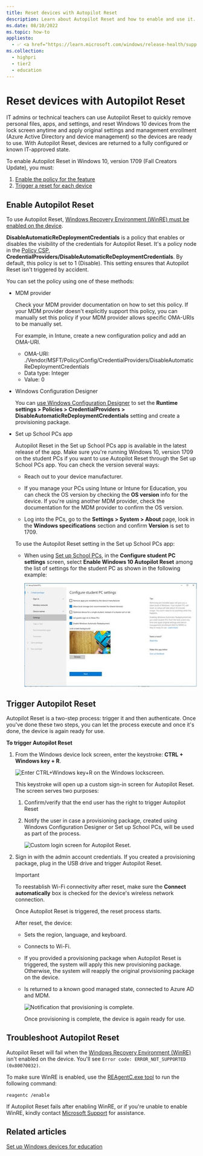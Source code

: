 ```yaml
---
title: Reset devices with Autopilot Reset
description: Learn about Autopilot Reset and how to enable and use it.
ms.date: 08/10/2022
ms.topic: how-to
appliesto:
  - ✅ <a href="https://learn.microsoft.com/windows/release-health/supported-versions-windows-client" target="_blank">Windows 10</a>
ms.collection:
  - highpri
  - tier2
  - education
---
```


# Reset devices with Autopilot Reset 

IT admins or technical teachers can use Autopilot Reset to quickly remove personal files, apps, and settings, and reset Windows 10 devices from the lock screen anytime and apply original settings and management enrollment (Azure Active Directory and device management) so the devices are ready to use. With Autopilot Reset, devices are returned to a fully configured or known IT-approved state.

To enable Autopilot Reset in Windows 10, version 1709 (Fall Creators Update), you must:

1. [Enable the policy for the feature](#enable-autopilot-reset)
2. [Trigger a reset for each device](#trigger-autopilot-reset)

## Enable Autopilot Reset

To use Autopilot Reset, [Windows Recovery Environment (WinRE) must be enabled on the device](#winre).

**DisableAutomaticReDeploymentCredentials** is a policy that enables or disables the visibility of the credentials for Autopilot Reset. It's a policy node in the [Policy CSP](/windows/client-management/mdm/policy-csp-credentialproviders), **CredentialProviders/DisableAutomaticReDeploymentCredentials**. By default, this policy is set to 1 (Disable). This setting ensures that Autopilot Reset isn't triggered by accident.

You can set the policy using one of these methods:

- MDM provider

  Check your MDM provider documentation on how to set this policy. If your MDM provider doesn't explicitly support this policy, you can manually set this policy if your MDM provider allows specific OMA-URIs to be manually set.

  For example, in Intune, create a new configuration policy and add an OMA-URI. 
  - OMA-URI:  ./Vendor/MSFT/Policy/Config/CredentialProviders/DisableAutomaticReDeploymentCredentials
  - Data type:  Integer
  - Value:  0

- Windows Configuration Designer
    
  You can [use Windows Configuration Designer](/windows/configuration/provisioning-packages/provisioning-create-package) to set the **Runtime settings > Policies > CredentialProviders > DisableAutomaticReDeploymentCredentials** setting and create a provisioning package.

- Set up School PCs app

  Autopilot Reset in the Set up School PCs app is available in the latest release of the app. Make sure you're running Windows 10, version 1709 on the student PCs if you want to use Autopilot Reset through the Set up School PCs app. You can check the version several ways:

  - Reach out to your device manufacturer.

  - If you manage your PCs using Intune or Intune for Education, you can check the OS version by checking the **OS version** info for the device. If  you're using another MDM provider, check the documentation for the MDM provider to confirm the OS version.

  - Log into the PCs, go to the **Settings > System > About** page, look in the **Windows specifications** section and confirm **Version** is set to 1709.

  To use the Autopilot Reset setting in the Set up School PCs app:

  - When using [Set up School PCs](use-set-up-school-pcs-app.md), in the **Configure student PC settings** screen, select **Enable Windows 10 Autopilot Reset** among the list of settings for the student PC as shown in the following example:

    ![Configure student PC settings in Set up School PCs.](images/suspcs/suspc_configure_pc2.jpg)
    
## Trigger Autopilot Reset
Autopilot Reset is a two-step process: trigger it and then authenticate. Once you've done these two steps, you can let the process execute and once it's done, the device is again ready for use. 

**To trigger Autopilot Reset**

1. From the Windows device lock screen, enter the keystroke: **CTRL + Windows key + R**. 

   ![Enter CTRL+Windows key+R on the Windows lockscreen.](images/autopilot-reset-lockscreen.png)

   This keystroke will open up a custom sign-in screen for Autopilot Reset. The screen serves two purposes:

   1. Confirm/verify that the end user has the right to trigger Autopilot Reset

   2. Notify the user in case a provisioning package, created using Windows Configuration Designer or Set up School PCs, will be used as part of the process.

      ![Custom login screen for Autopilot Reset.](images/autopilot-reset-customlogin.png)

2. Sign in with the admin account credentials. If you created a provisioning package, plug in the USB drive and trigger Autopilot Reset.

   > [!IMPORTANT]
   > To reestablish Wi-Fi connectivity after reset, make sure the **Connect automatically** box is checked for the device's wireless network connection. 

   Once Autopilot Reset is triggered, the reset process starts. 
    
   After reset, the device:

   - Sets the region, language, and keyboard.

   - Connects to Wi-Fi.

   - If you provided a provisioning package when Autopilot Reset is triggered, the system will apply this new provisioning package. Otherwise, the system will reapply the original provisioning package on the device. 

   - Is returned to a known good managed state, connected to Azure AD and MDM.

     ![Notification that provisioning is complete.](images/autopilot-reset-provisioningcomplete.png)

     Once provisioning is complete, the device is again ready for use.

<span id="winre"/>

## Troubleshoot Autopilot Reset

Autopilot Reset will fail when the [Windows Recovery Environment (WinRE)](/windows-hardware/manufacture/desktop/windows-recovery-environment--windows-re--technical-reference) isn't enabled on the device. You'll see `Error code: ERROR_NOT_SUPPORTED (0x80070032)`.

To make sure WinRE is enabled, use the [REAgentC.exe tool](/windows-hardware/manufacture/desktop/reagentc-command-line-options) to run the following command:

```console
reagentc /enable
```

If Autopilot Reset fails after enabling WinRE, or if you're unable to enable WinRE, kindly contact [Microsoft Support](https://support.microsoft.com) for assistance.

## Related articles

[Set up Windows devices for education](set-up-windows-10.md)
